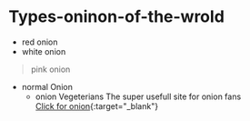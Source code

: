 # Types-oninon-of-the-wrold
- red onion
- white onion
> pink onion
> 
- normal Onion
    - onion Vegeterians
The super usefull site for onion fans  
[Click for onion](https::/www.onions-usa.org/){:target="_blank"}

  
